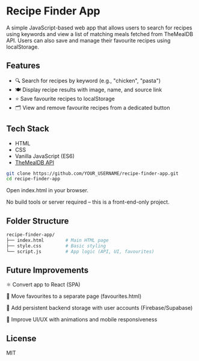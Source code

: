 # Recipe Finder App

A simple JavaScript-based web app that allows users to search for recipes using keywords and view a list of matching meals fetched from TheMealDB API. Users can also save and manage their favourite recipes using localStorage.

## Features

- 🔍 Search for recipes by keyword (e.g., "chicken", "pasta")
- 🍽️ Display recipe results with image, name, and source link
- ⭐ Save favourite recipes to localStorage
- 🗂️ View and remove favourite recipes from a dedicated button

## Tech Stack

- HTML  
- CSS  
- Vanilla JavaScript (ES6)  
- [TheMealDB API](https://www.themealdb.com/api.php)


```bash
git clone https://github.com/YOUR_USERNAME/recipe-finder-app.git
cd recipe-finder-app
```

Open index.html in your browser.

No build tools or server required – this is a front-end-only project.

## Folder Structure
```Bash
recipe-finder-app/
├── index.html        # Main HTML page
├── style.css         # Basic styling
└── script.js         # App logic (API, UI, favourites)
```
## Future Improvements
⚛️ Convert app to React (SPA)

🧾 Move favourites to a separate page (favourites.html)

💾 Add persistent backend storage with user accounts (Firebase/Supabase)

🎨 Improve UI/UX with animations and mobile responsiveness

## License
MIT
